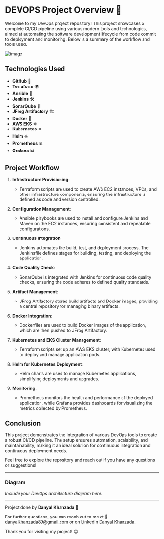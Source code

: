 # **DEVOPS Project Overview** 🚀

Welcome to my DevOps project repository! This project showcases a complete CI/CD pipeline using various modern tools and technologies, aimed at automating the software development lifecycle from code commit to deployment and monitoring. Below is a summary of the workflow and tools used.

![image](https://github.com/user-attachments/assets/ae95ca8f-7ea7-403c-8ffe-11e300530a24)



## **Technologies Used**

- **GitHub** 📁
- **Terraform** 🌍
- **Ansible** 📝
- **Jenkins** 🛠️
- **SonarQube** 🧹
- **JFrog Artifactory** 🏗️
- **Docker** 🐳
- **AWS EKS** ☸️
- **Kubernetes** ☸️
- **Helm** ⛵
- **Prometheus** 📊
- **Grafana** 📊

## **Project Workflow**

1. **Infrastructure Provisioning**:
    - Terraform scripts are used to create AWS EC2 instances, VPCs, and other infrastructure components, ensuring the infrastructure is defined as code and version controlled.

2. **Configuration Management**:
    - Ansible playbooks are used to install and configure Jenkins and Maven on the EC2 instances, ensuring consistent and repeatable configurations.

3. **Continuous Integration**:
    - Jenkins automates the build, test, and deployment process. The Jenkinsfile defines stages for building, testing, and deploying the application.

4. **Code Quality Check**:
    - SonarQube is integrated with Jenkins for continuous code quality checks, ensuring the code adheres to defined quality standards.

5. **Artifact Management**:
    - JFrog Artifactory stores build artifacts and Docker images, providing a central repository for managing binary artifacts.

6. **Docker Integration**:
    - Dockerfiles are used to build Docker images of the application, which are then pushed to JFrog Artifactory.

7. **Kubernetes and EKS Cluster Management**:
    - Terraform scripts set up an AWS EKS cluster, with Kubernetes used to deploy and manage application pods.

8. **Helm for Kubernetes Deployment**:
    - Helm charts are used to manage Kubernetes applications, simplifying deployments and upgrades.

9. **Monitoring**:
    - Prometheus monitors the health and performance of the deployed application, while Grafana provides dashboards for visualizing the metrics collected by Prometheus.

## **Conclusion**

This project demonstrates the integration of various DevOps tools to create a robust CI/CD pipeline. The setup ensures automation, scalability, and maintainability, making it an ideal solution for continuous integration and continuous deployment needs.

Feel free to explore the repository and reach out if you have any questions or suggestions!

---

### **Diagram**

*Include your DevOps architecture diagram here.*

---

Project done by **Danyal Khanzada** 🎉

For further questions, you can reach out to me at 📧 [danyalkhanzada89@gmail.com](mailto:danyalkhanzada89@gmail.com) or on LinkedIn [Danyal Khanzada](https://www.linkedin.com/in/danyal-khanzada/).

Thank you for visiting my project! 😊